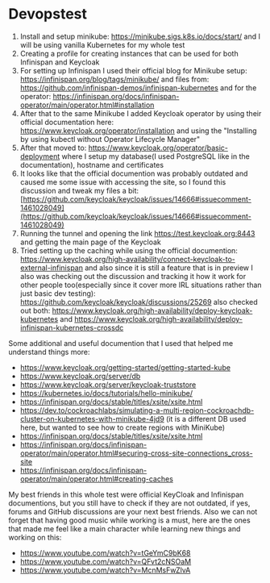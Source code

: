 # Devopstest

1. Install and setup minikube: https://minikube.sigs.k8s.io/docs/start/ and I will be using vanilla Kubernetes for my whole test
2. Creating a profile for creating instances that can be used for both Infinispan and Keycloak
3. For setting up Infinispan I used their official blog for Minikube setup: https://infinispan.org/blog/tags/minikube/ and files from: https://github.com/infinispan-demos/infinispan-kubernetes and for the operator: https://infinispan.org/docs/infinispan-operator/main/operator.html#installation
4. After that to the same Minikube I added Keycloak operator by using their official documentation here: https://www.keycloak.org/operator/installation and using the "Installing by using kubectl without Operator Lifecycle Manager"
5. After that moved to: https://www.keycloak.org/operator/basic-deployment where I setup my database(I used PostgreSQL like in the documentation), hostname and certificates
6. It looks like that the official documention was probably outdated and caused me some issue with accessing the site, so I found this discussion and tweak my files a bit: [https://github.com/keycloak/keycloak/issues/14666#issuecomment-1461028049](https://github.com/keycloak/keycloak/issues/14666#issuecomment-1461028049)
7. Running the tunnel and opening the link https://test.keycloak.org:8443 and getting the main page of the Keycloak
8. Tried setting up the caching while using the official documention: https://www.keycloak.org/high-availability/connect-keycloak-to-external-infinispan and also since it is still a feature that is in preview I also was checking out the discussion and tracking it how it work for other people too(especially since it cover more IRL situations rather than just basic dev testing): https://github.com/keycloak/keycloak/discussions/25269
also checked out both: https://www.keycloak.org/high-availability/deploy-keycloak-kubernetes and https://www.keycloak.org/high-availability/deploy-infinispan-kubernetes-crossdc

Some additional and useful documention that I used that helped me understand things more: 
- https://www.keycloak.org/getting-started/getting-started-kube
- https://www.keycloak.org/server/db
- https://www.keycloak.org/server/keycloak-truststore
- https://kubernetes.io/docs/tutorials/hello-minikube/
- https://infinispan.org/docs/stable/titles/xsite/xsite.html
- https://dev.to/cockroachlabs/simulating-a-multi-region-cockroachdb-cluster-on-kubernetes-with-minikube-4jd9 (it is a different DB used here, but wanted to see how to create regions with MiniKube)
- https://infinispan.org/docs/stable/titles/xsite/xsite.html
- https://infinispan.org/docs/infinispan-operator/main/operator.html#securing-cross-site-connections_cross-site
- https://infinispan.org/docs/infinispan-operator/main/operator.html#creating-caches


My best friends in this whole test were official KeyCloak and Infinispan documentions, but you still have to check if they are not outdated, if yes, forums and GitHub discussions are your next best friends.
Also we can not forget that having good music while working is a must, here are the ones that made me feel like a main character while learning new things and working on this:
- https://www.youtube.com/watch?v=tGeYmC9bK68
- https://www.youtube.com/watch?v=QFvt2cNSOaM
- https://www.youtube.com/watch?v=McnMsFwZlvA
